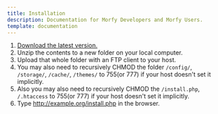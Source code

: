 ```yaml
---
title: Installation
description: Documentation for Morfy Developers and Morfy Users.
template: documentation
---
```


1. [Download the latest version.](http://morfy.org/download)
2. Unzip the contents to a new folder on your local computer.
3. Upload that whole folder with an FTP client to your host.
4. You may also need to recursively CHMOD the folder `/config/`, `/storage/`, `/cache/`, `/themes/` to 755(or 777) if your host doesn't set it implicitly.
5. Also you may also need to recursively CHMOD the `/install.php`, `/.htaccess` to 755(or 777) if your host doesn't set it implicitly.
6. Type http://example.org/install.php in the browser.
